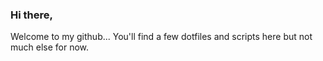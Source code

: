 ### Hi there, 
Welcome to my github...
You'll find a few dotfiles and scripts here but not much else for now.
